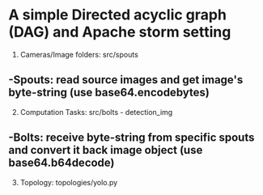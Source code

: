 # A simple Directed acyclic graph (DAG) and Apache storm setting

1. Cameras/Image folders: src/spouts
 ## -Spouts: read source images and get image's byte-string (use base64.encodebytes)
2. Computation Tasks: src/bolts - detection_img
 ## -Bolts: receive byte-string from specific spouts and convert it back image object (use base64.b64decode)
3. Topology: topologies/yolo.py



